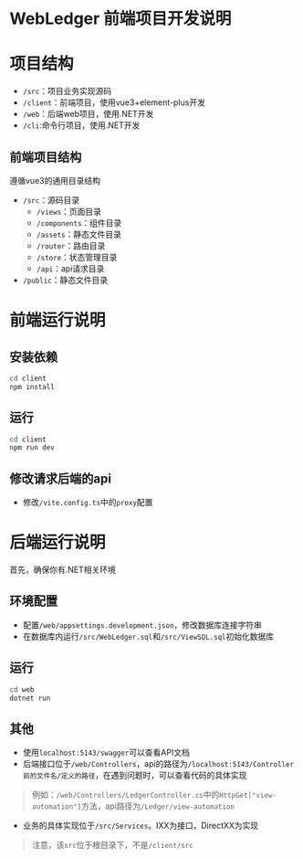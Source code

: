 # WebLedger 前端项目开发说明
# 项目结构
- `/src`：项目业务实现源码
- `/client`：前端项目，使用vue3+element-plus开发
- `/web`：后端web项目，使用.NET开发
- `/cli`:命令行项目，使用.NET开发
## 前端项目结构
遵循vue3的通用目录结构
- `/src`：源码目录
    - `/views`：页面目录
    - `/components`：组件目录
    - `/assets`：静态文件目录
    - `/router`：路由目录
    - `/store`：状态管理目录
    - `/api`：api请求目录
- `/public`：静态文件目录
# 前端运行说明

## 安装依赖
```bash
cd client
npm install
```
## 运行
```bash
cd client
npm run dev
```
## 修改请求后端的api
- 修改`/vite.config.ts`中的`proxy`配置
# 后端运行说明
首先，确保你有.NET相关环境
## 环境配置
- 配置`/web/appsettings.development.json`，修改数据库连接字符串
- 在数据库内运行`/src/WebLedger.sql`和`/src/ViewSQL.sql`初始化数据库
## 运行
```bash
cd web
dotnet run
```
## 其他
- 使用`localhost:5143/swagger`可以查看API文档
- 后端接口位于`/web/Controllers`，api的路径为`/localhost:5143/Controller前的文件名/定义的路径`，在遇到问题时，可以查看代码的具体实现
> 例如：`/web/Controllers/LedgerController.cs`中的`HttpGet["view-automation"]`方法，api路径为`/Ledger/view-automation`
- 业务的具体实现位于`/src/Services`。IXX为接口，DirectXX为实现
> 注意，该`src`位于根目录下，不是`/client/src`
